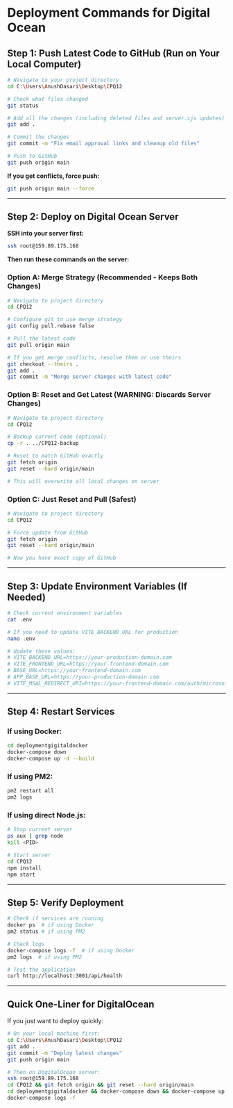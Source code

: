 # Deployment Commands for Digital Ocean

## Step 1: Push Latest Code to GitHub (Run on Your Local Computer)

```bash
# Navigate to your project directory
cd C:\Users\AnushDasari\Desktop\CPQ12

# Check what files changed
git status

# Add all the changes (including deleted files and server.cjs updates)
git add .

# Commit the changes
git commit -m "Fix email approval links and cleanup old files"

# Push to GitHub
git push origin main
```

**If you get conflicts, force push:**
```bash
git push origin main --force
```

---

## Step 2: Deploy on Digital Ocean Server

**SSH into your server first:**
```bash
ssh root@159.89.175.168
```

**Then run these commands on the server:**

### Option A: Merge Strategy (Recommended - Keeps Both Changes)

```bash
# Navigate to project directory
cd CPQ12

# Configure git to use merge strategy
git config pull.rebase false

# Pull the latest code
git pull origin main

# If you get merge conflicts, resolve them or use theirs
git checkout --theirs .
git add .
git commit -m "Merge server changes with latest code"
```

### Option B: Reset and Get Latest (WARNING: Discards Server Changes)

```bash
# Navigate to project directory
cd CPQ12

# Backup current code (optional)
cp -r . ../CPQ12-backup

# Reset to match GitHub exactly
git fetch origin
git reset --hard origin/main

# This will overwrite all local changes on server
```

### Option C: Just Reset and Pull (Safest)

```bash
# Navigate to project directory
cd CPQ12

# Force update from GitHub
git fetch origin
git reset --hard origin/main

# Now you have exact copy of GitHub
```

---

## Step 3: Update Environment Variables (If Needed)

```bash
# Check current environment variables
cat .env

# If you need to update VITE_BACKEND_URL for production
nano .env

# Update these values:
# VITE_BACKEND_URL=https://your-production-domain.com
# VITE_FRONTEND_URL=https://your-frontend-domain.com
# BASE_URL=https://your-frontend-domain.com
# APP_BASE_URL=https://your-production-domain.com
# VITE_MSAL_REDIRECT_URI=https://your-frontend-domain.com/auth/microsoft/callback
```

---

## Step 4: Restart Services

### If using Docker:
```bash
cd deploymentgigitaldocker
docker-compose down
docker-compose up -d --build
```

### If using PM2:
```bash
pm2 restart all
pm2 logs
```

### If using direct Node.js:
```bash
# Stop current server
ps aux | grep node
kill <PID>

# Start server
cd CPQ12
npm install
npm start
```

---

## Step 5: Verify Deployment

```bash
# Check if services are running
docker ps  # if using Docker
pm2 status # if using PM2

# Check logs
docker-compose logs -f  # if using Docker
pm2 logs  # if using PM2

# Test the application
curl http://localhost:3001/api/health
```

---

## Quick One-Liner for DigitalOcean

If you just want to deploy quickly:

```bash
# On your local machine first:
cd C:\Users\AnushDasari\Desktop\CPQ12
git add .
git commit -m "Deploy latest changes"
git push origin main

# Then on DigitalOcean server:
ssh root@159.89.175.168
cd CPQ12 && git fetch origin && git reset --hard origin/main
cd deploymentgigitaldocker && docker-compose down && docker-compose up -d --build
docker-compose logs -f
```

